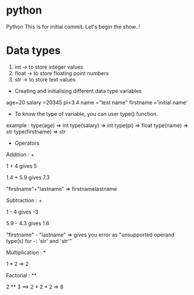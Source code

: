 # python
Python
This is for initial commit. Let's begin the show..!

# Data types

1) int -> to store integer values
2) float -> to store floating point numbers
3) str -> to store text values

- Creating and initialising different data type variables


age=20
salary =20345
pi=3.4
name ="test name"
firstname ='initial name'

- To know the type of variable, you can user type() function.

example : type(age) => int
type(salary)        => int
type(pi)            => float
type(name)          => str
type(firstname)     => str

- Operators

Addition  : +

1 + 4 gives 5

1.4 + 5.9 gives 7.3

"firstname"+"lastname" => firstnamelastname

Subtraction  : +

1 - 4 gives -3

5.9 - 4.3 gives 1.6

"firstname" - "lastname" => gives you error as "unsupported operand type(s) for -: 'str' and 'str'"

Multiplication  : *

1 * 2 => 2

Factorial : **

2 ** 3 ==> 2 * 2 * 2 => 8
